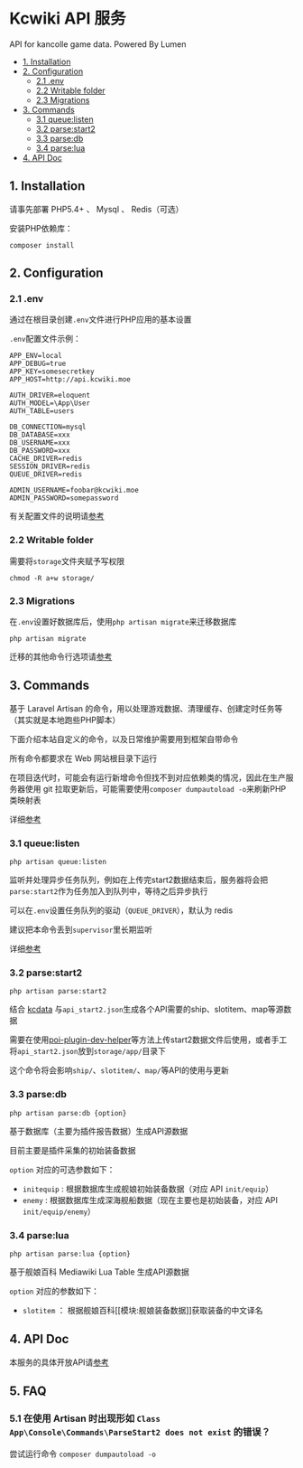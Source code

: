 # Kcwiki API 服务

API for kancolle game data. Powered By Lumen

<!-- START doctoc generated TOC please keep comment here to allow auto update -->
<!-- DON'T EDIT THIS SECTION, INSTEAD RE-RUN doctoc TO UPDATE -->


- [1. Installation](#1-installation)
- [2. Configuration](#2-configuration)
  - [2.1 .env](#21-env)
  - [2.2 Writable folder](#22-writable-folder)
  - [2.3 Migrations](#23-migrations)
- [3. Commands](#3-commands)
  - [3.1 queue:listen](#31-queuelisten)
  - [3.2 parse:start2](#32-parsestart2)
  - [3.3 parse:db](#33-parsedb)
  - [3.4 parse:lua](#34-parselua)
- [4. API Doc](#4-api-doc)

<!-- END doctoc generated TOC please keep comment here to allow auto update -->

## 1. Installation

请事先部署 PHP5.4+ 、 Mysql 、 Redis（可选）

安装PHP依赖库：

	composer install

## 2. Configuration

### 2.1 .env

通过在根目录创建`.env`文件进行PHP应用的基本设置

`.env`配置文件示例：


	APP_ENV=local
	APP_DEBUG=true
	APP_KEY=somesecretkey
	APP_HOST=http://api.kcwiki.moe

	AUTH_DRIVER=eloquent
	AUTH_MODEL=\App\User
	AUTH_TABLE=users

	DB_CONNECTION=mysql
	DB_DATABASE=xxx
	DB_USERNAME=xxx
	DB_PASSWORD=xxx
	CACHE_DRIVER=redis
	SESSION_DRIVER=redis
	QUEUE_DRIVER=redis

	ADMIN_USERNAME=foobar@kcwiki.moe
	ADMIN_PASSWORD=somepassword

有关配置文件的说明请[参考](https://lumen.laravel.com/docs/5.2/configuration#environment-configuration)

### 2.2 Writable folder

需要将`storage`文件夹赋予写权限

	chmod -R a+w storage/

### 2.3 Migrations

在`.env`设置好数据库后，使用`php artisan migrate`来迁移数据库

	php artisan migrate

迁移的其他命令行选项请[参考](http://laravel.com/docs/migrations)

## 3. Commands

基于 Laravel Artisan 的命令，用以处理游戏数据、清理缓存、创建定时任务等（其实就是本地跑些PHP脚本）

下面介绍本站自定义的命令，以及日常维护需要用到框架自带命令

所有命令都要求在 Web 网站根目录下运行

在项目迭代时，可能会有运行新增命令但找不到对应依赖类的情况，因此在生产服务器使用 git 拉取更新后，可能需要使用`composer dumpautoload -o`来刷新PHP类映射表

详细[参考](http://www.golaravel.com/laravel/docs/5.1/artisan/)

### 3.1 queue:listen

	php artisan queue:listen

监听并处理异步任务队列，例如在上传完start2数据结束后，服务器将会把`parse:start2`作为任务加入到队列中，等待之后异步执行

可以在`.env`设置任务队列的驱动（`QUEUE_DRIVER`），默认为 redis

建议把本命令丢到`supervisor`里长期监听

详细[参考](http://lumen.laravel-china.org/docs/queues)


### 3.2 parse:start2

	php artisan parse:start2

结合 [kcdata](https://github.com/kcwikizh/kcdata) 与`api_start2.json`生成各个API需要的ship、slotitem、map等源数据

需要在使用[poi-plugin-dev-helper](https://github.com/grzhan/poi-plugin-dev-helper)等方法上传start2数据文件后使用，或者手工将`api_start2.json`放到`storage/app/`目录下

这个命令将会影响`ship/`、`slotitem/`、`map/`等API的使用与更新


### 3.3 parse:db

	php artisan parse:db {option}

基于数据库（主要为插件报告数据）生成API源数据

目前主要是插件采集的初始装备数据

`option` 对应的可选参数如下：

+ `initequip` : 根据数据库生成舰娘初始装备数据（对应 API `init/equip`）
+ `enemy` : 根据数据库生成深海舰船数据（现在主要也是初始装备，对应 API `init/equip/enemy`）

### 3.4 parse:lua

	php artisan parse:lua {option}

基于舰娘百科 Mediawiki Lua Table 生成API源数据

`option` 对应的参数如下：

+ `slotitem` ： 根据舰娘百科[[模块:舰娘装备数据]]获取装备的中文译名


## 4. API Doc

本服务的具体开放API请[参考](https://github.com/kcwikizh/kcwiki-api/wiki)

## 5. FAQ

### 5.1 在使用 Artisan 时出现形如 `Class App\Console\Commands\ParseStart2 does not exist` 的错误？

尝试运行命令 `composer dumpautoload -o`

